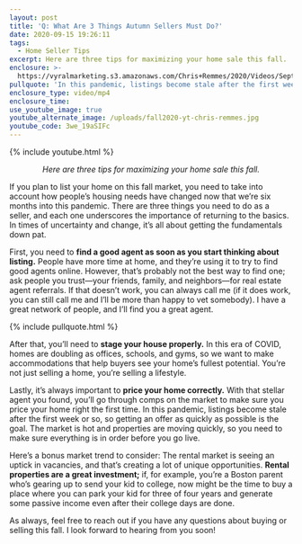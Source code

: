 ```yaml
---
layout: post
title: 'Q: What Are 3 Things Autumn Sellers Must Do?'
date: 2020-09-15 19:26:11
tags:
  - Home Seller Tips
excerpt: Here are three tips for maximizing your home sale this fall.
enclosure: >-
  https://vyralmarketing.s3.amazonaws.com/Chris+Remmes/2020/Videos/September/Q-+What+Are+3+Things+Autumn+Sellers+Must+Do_.mp4
pullquote: 'In this pandemic, listings become stale after the first week or so.'
enclosure_type: video/mp4
enclosure_time:
use_youtube_image: true
youtube_alternate_image: /uploads/fall2020-yt-chris-remmes.jpg
youtube_code: 3we_19aSIFc
---
```


{% include youtube.html %}

<p style="text-align:center;"><em>Here are three tips for maximizing your home sale this fall.</em></p>

If you plan to list your home on this fall market, you need to take into account how people’s housing needs have changed now that we’re six months into this pandemic. There are three things you need to do as a seller, and each one underscores the importance of returning to the basics. In times of uncertainty and change, it’s all about getting the fundamentals down pat.&nbsp;

First, you need to **find a good agent as soon as you start thinking about listing.** People have more time at home, and they’re using it to try to find good agents online. However, that’s probably not the best way to find one; ask people you trust—your friends, family, and neighbors—for real estate agent referrals. If that doesn’t work, you can always call me (if it does work, you can still call me and I’ll be more than happy to vet somebody). I have a great network of people, and I’ll find you a great agent.&nbsp;

{% include pullquote.html %}

After that, you’ll need to **stage your house properly.** In this era of COVID, homes are doubling as offices, schools, and gyms, so we want to make accommodations that help buyers see your home’s fullest potential. You’re not just selling a home, you’re selling a lifestyle.&nbsp;

Lastly, it’s always important to **price your home correctly.** With that stellar agent you found, you’ll go through comps on the market to make sure you price your home right the first time. In this pandemic, listings become stale after the first week or so, so getting an offer as quickly as possible is the goal. The market is hot and properties are moving quickly, so you need to make sure everything is in order before you go live.&nbsp;

Here’s a bonus market trend to consider: The rental market is seeing an uptick in vacancies, and that’s creating a lot of unique opportunities. **Rental properties are a great investment;** if, for example, you’re a Boston parent who’s gearing up to send your kid to college, now might be the time to buy a place where you can park your kid for three of four years and generate some passive income even after their college days are done.&nbsp;

As always, feel free to reach out if you have any questions about buying or selling this fall. I look forward to hearing from you soon\!